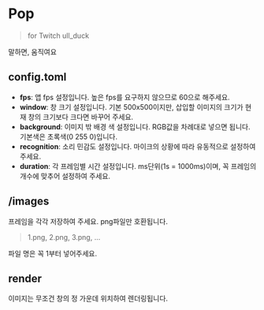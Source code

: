 # Pop
> for Twitch ull_duck

말하면, 움직여요

## config.toml
- **fps**: 앱 fps 설정입니다. 높은 fps를 요구하지 않으므로 60으로 해주세요.
- **window**: 창 크기 설정입니다. 
기본 500x500이지만, 삽입할 이미지의 크기가 현재 창의 크기보다 크다면 바꾸어 주세요.
- **background**: 이미지 밖 배경 색 설정입니다.
RGB값을 차례대로 넣으면 됩니다. 기본색은 초록색(0 255 0)입니다.
- **recognition**: 소리 민감도 설정입니다.
마이크의 상황에 따라 유동적으로 설정하여 주세요.
- **duration**: 각 프레임별 시간 설정입니다.
ms단위(1s = 1000ms)이며, 꼭 프레임의 개수에 맞추어 설정하여 주세요.

## /images
프레임을 각각 저장하여 주세요. png파일만 호환됩니다.
> 1.png, 2.png, 3.png, ...

파일 명은 꼭 1부터 넣어주세요.

## render
이미지는 무조건 창의 정 가운데 위치하여 렌더링됩니다.
